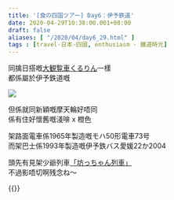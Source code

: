 ```yaml
---
title: '[食の四国ツアー] Day6：伊予鉄道'
date: 2020-04-29T10:38:00.001+08:00
draft: false
aliases: [ "/2020/04/day6_29.html" ]
tags : [travel-日本-四國, enthusiasm - 鐵道時光]
---
```


同擒日搭嘅[大観覧車くるりん](https://hidie.net/shikoku5i/)一樣  
都係屬於伊予鉄道嘅  

![](/images/shikoku6c.jpg)

但係就同新穎嘅摩天輪好唔同  
係有住好懷舊嘅淺啡 x 橙色   
  
架路面電車係1965年製造嘅モハ50形電車73号  
而架巴士係1993年製造嘅伊予鉄バス愛媛22か2004  
  
頭先有見架少爺列車[「坊っちゃん列車」](https://hidie.net/shikoku4h/)  
不過影唔切啊残念ね～  
  

{{<shikoku>}}
  
